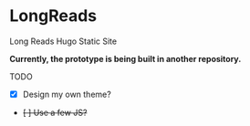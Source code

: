 # LongReads
Long Reads Hugo Static Site

**Currently, the prototype is being built in another repository.**

TODO

- [X] Design my own theme?
- ~~[ ] Use a few JS?~~

